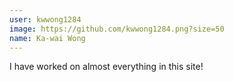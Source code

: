 ```yaml
---
user: kwwong1284
image: https://github.com/kwwong1284.png?size=50
name: Ka-wai Wong
---
```

I have worked on almost everything in this site!
